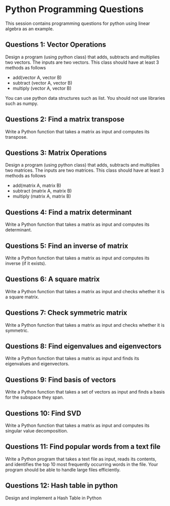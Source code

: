 # Python Programming Questions 

This session contains programming questions for python using linear algebra as an example. 

## Questions 1: Vector Operations 
Design a program (using python class) that adds, subtracts and multiplies two vectors. The inputs are two vectors. This class should have at least 3 methods as follows
 - add(vector A, vector B)
 - subtract (vector A, vector B)
 - multiply (vector A, vector B) 

You can use python data structures such as list. You should not use libraries such as numpy. 

## Questions 2: Find a matrix transpose 
Write a Python function that takes a matrix as input and computes its transpose.

## Questions 3: Matrix Operations 
Design a program (using python class) that adds, subtracts and multiplies two matrices. The inputs are two matrices. This class should have at least 3 methods as follows
 - add(matrix A, matrix B)
 - subtract (matrix A, matrix B)
 - multiply (matrix A, matrix B)
 
## Questions 4: Find a matrix determinant 
Write a Python function that takes a matrix as input and computes its determinant.

## Questions 5: Find an inverse of matrix  
Write a Python function that takes a matrix as input and computes its inverse (if it exists).

## Questions 6: A square matrix
Write a Python function that takes a matrix as input and checks whether it is a square matrix.

## Questions 7: Check symmetric matrix
Write a Python function that takes a matrix as input and checks whether it is symmetric.

## Questions 8: Find eigenvalues and eigenvectors
Write a Python function that takes a matrix as input and finds its eigenvalues and eigenvectors.

## Questions 9: Find basis of vectors 
Write a Python function that takes a set of vectors as input and finds a basis for the subspace they span.

## Questions 10: Find SVD 
Write a Python function that takes a matrix as input and computes its singular value decomposition.
 
 
## Questions 11: Find popular words from a text file  
Write a Python program that takes a text file as input, reads its contents, and identifies the top 10 most frequently occurring words in the file. Your program should be able to handle large files efficiently.

## Questions 12: Hash table in python 
Design and implement a Hash Table in Python